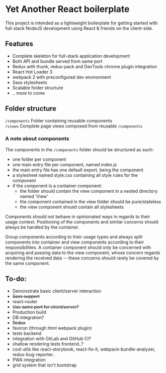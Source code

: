 # Yet Another React boilerplate

This project is intended as a lightweight boilerplate for getting started with full-stack 
NodeJS development using React & friends on the client-side.

## Features
*  Complete skeleton for full-stack application development 
*  Both API and bundle served from same port
*  Redux with thunk, redux-pack and DevTools chrome plugin integration
*  React Hot Loader 3
*  webpack 2 with preconfigured dev environment
*  Sass stylesheets
*  Scalable folder structure
*  .. more to come

## Folder structure
```/components``` Folder containing reusable components  
```/views``` Complete page views composed from reusable ```/components```

### A note about components
The components in the ```/components``` folder should be structured as such:
*  one folder per component
*  one main entry file per component, named index.js
*  the main entry file has one default export, being the component
*  a stylesheet named style.css containing all style rules for the component
*  if the component is a container component: 
   *  the folder should contain the view component in a nested directory named 'View'
   *  the component contained in the view folder should be pure/stateless
   *  the view component should contain all stylesheets

Components should not behave in opinionated ways in regards to their usage context. 
Positioning of the components and similar concerns should always be handled by the container.

Group components according to their usage types and always split components into container and view 
components according to their responsibilities. 
A container component should only be concerned with acquiring and passing data
to the view component, whose concern regards rendering the received data -- these concerns should
rarely be covered by the same component.


## To-do:
*  Demonstrate basic client/server interaction
*  ~~Sass support~~
*  react-router
*  ~~Use same port for client/server?~~
*  Production build
*  DB integration?
*  ~~Redux~~
*  favicon (through html webpack plugin)
*  tests backend
*  integration with GitLab and GitHub CI?
*  shallow rendering tests frontend..?
*  cool utils like react-storybook, react-fix-it, webpack-bundle-analyzer, redux-bug-reporter..
*  PWA integration 
*  grid system that isn't bootstrap